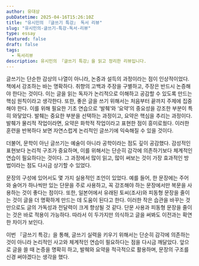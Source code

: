 ```yaml
---
author: 유대상
pubDatetime: 2025-04-16T15:26:10Z
title: "유시민의 『글쓰기 특강』 독서 리뷰"
slug: "유시민의-글쓰기-특강-독서-리뷰"
type: essay
featured: false
draft: false
tags:
  - 독서리뷰
description: 유시민의 『글쓰기 특강』을 읽고 정리한 리뷰입니다.
---
```


글쓰기는 단순한 감상의 나열이 아니라, 논증과 설득의 과정이라는 점이 인상적이었다. 책에서 강조하는 바는 명확하다. 취향의 고백과 주장을 구별하고, 주장은 반드시 논증해야 한다는 것이다. 이는 글을 읽는 독자가 논리적으로 이해하고 공감할 수 있도록 만드는 핵심 원칙이라고 생각한다. 또한, 좋은 글을 쓰기 위해서는 처음부터 끝까지 주제에 집중해야 한다. 이를 위해 필요한 기초 연습으로 ‘발췌’와 ‘요약’의 중요성을 강조한 부분이 특히 와닿았다. 발췌는 중요한 부분을 선택하는 과정이고, 요약은 핵심을 추리는 과정이다. 발췌가 물리적 작업이라면, 요약은 화학적 작업이라고 표현한 점이 흥미로웠다. 이러한 훈련을 반복하다 보면 자연스럽게 논리적인 글쓰기에 익숙해질 수 있을 것이다.

더불어, 문학이 아닌 글쓰기는 예술이 아니라 공학이라는 점도 깊이 공감했다. 감성적인 표현보다 논리적 구조가 중요하며, 이를 위해서는 단순히 감각에 의존하기보다 체계적인 연습이 필요하다는 것이다. 그 과정에서 많이 읽고, 많이 써보는 것이 가장 효과적인 방법이라는 점도 다시금 상기할 수 있었다.

문장의 구성에 있어서도 몇 가지 실용적인 조언이 있었다. 예를 들어, 한 문장에는 주어와 술어가 하나씩만 있는 단문을 주로 사용하고, 꼭 강조해야 하는 문장에서만 복문을 사용하는 것이 좋다는 점이다. 또한, 일본어에서 유래된 토씨(조사)와 피동형 문장을 줄이는 것이 글을 더 명확하게 만드는 데 도움이 된다고 한다. 이러한 작은 습관을 바꾸는 것만으로도 글의 가독성과 전달력이 크게 향상될 것 같다. 단문 사용과 피동형 문장을 줄이는 것은 바로 적용이 가능하다. 따라서 이 두가지만 의식하고 글을 써봐도 이전과는 확연한 차이가 보인다.

이번 『글쓰기 특강』을 통해, 글쓰기 실력을 키우기 위해서는 단순히 감각에 의존하는 것이 아니라 논리적인 사고와 체계적인 연습이 필요하다는 점을 다시금 깨달았다. 앞으로 글을 쓸 때 논증을 명확히 하고, 발췌와 요약을 적극적으로 활용하며, 문장의 구조를 신경 써야겠다는 생각을 했다.
